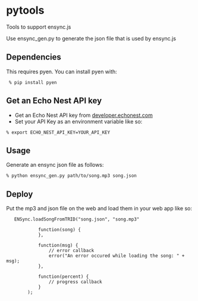 # pytools

Tools to support ensync.js

Use ensync_gen.py to generate the json file that is used by ensync.js


## Dependencies
This requires pyen. You can install pyen with:

`  % pip install pyen
`  

## Get an Echo Nest API key
  * Get an Echo Nest API key from [developer.echonest.com ](http://developer.echonest.com) 
  * Set your API Key as an environment variable like so:
  
  `
  	% export ECHO_NEST_API_KEY=YOUR_API_KEY
  `
  
## Usage
Generate an ensync json file as follows:

` % python ensync_gen.py path/to/song.mp3 song.json
`

## Deploy
Put the mp3 and json file on the web and load them in your web app like so:

	   ENSync.loadSongFromTRID("song.json", "song.mp3"
                
                function(song) {
                },

                function(msg) {
                	// error callback
                	error("An error occured while loading the song: " + msg);
                },

                function(percent) {
                	// progress callback
                }
            );
       




